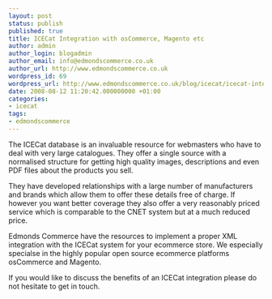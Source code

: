 ```yaml
---
layout: post
status: publish
published: true
title: ICECat Integration with osCommerce, Magento etc
author: admin
author_login: blogadmin
author_email: info@edmondscommerce.co.uk
author_url: http://www.edmondscommerce.co.uk
wordpress_id: 69
wordpress_url: http://www.edmondscommerce.co.uk/blog/icecat/icecat-integration-with-oscommerce-magento-etc/
date: 2008-08-12 11:20:42.000000000 +01:00
categories:
- icecat
tags:
- edmondscommerce
---
```

The ICECat database is an invaluable resource for webmasters who have to deal with very large catalogues. They offer a single source with a normalised structure for getting high quality images, descriptions and even PDF files about the products you sell.

They have developed relationships with a large number of manufacturers and brands which allow them to offer these details free of charge. If however you want better coverage they also offer a very reasonably priced service which is comparable to the CNET system but at a much reduced price.

Edmonds Commerce have the resources to implement a proper XML integration with the ICECat system for your ecommerce store. We especially specialse in the highly popular open source ecommerce platforms osCommerce and Magento.

If you would like to discuss the benefits of an ICECat integration please do not hesitate to get in touch.
